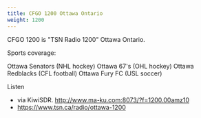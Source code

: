 ```yaml
---
title: CFGO 1200 Ottawa Ontario
weight: 1200
---
```

CFGO 1200 is "TSN Radio 1200" Ottawa Ontario.

Sports coverage:

Ottawa Senators (NHL hockey)
Ottawa 67's (OHL hockey)
Ottawa Redblacks (CFL football)
Ottawa Fury FC (USL soccer)

Listen

* via KiwiSDR. http://www.ma-ku.com:8073/?f=1200.00amz10
* https://www.tsn.ca/radio/ottawa-1200
